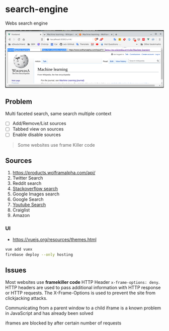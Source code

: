 # search-engine

Webs search engine

![Demo](demo.png)

## Problem

Multi faceted search, same search multiple context

* [ ] Add/Remove/List sources
* [ ] Tabbed view on sources
* [ ] Enable disable sources

> Some websites use frame Killer code

## Sources

1. https://products.wolframalpha.com/api/
2. Twitter Search
3. Reddit search
4. [Stackoverflow search](https://api.stackexchange.com/docs)
5. Google Images search
6. Google Search
7. [Youtube Search](https://developers.google.com/youtube/v3/docs/search)
8. Craiglist
9. Amazon

### UI

* https://vuejs.org/resources/themes.html


```sh
vue add vuex
firebase deploy --only hosting

```

## Issues

Most websites use **framekiller code** HTTP Header `x-frame-options: deny`.
HTTP headers are used to pass additional information with HTTP response or HTTP requests. The X-Frame-Options is used to prevent the site from clickjacking attacks.

Communicating from a parent window to a child iframe is a known problem in JavaScript and has already been solved

iframes are blocked by after certain number of requests


